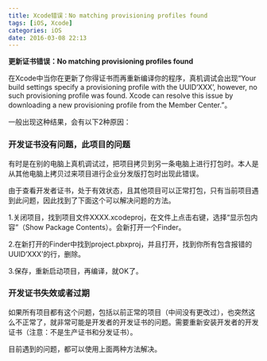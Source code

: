 ```yaml
---
title: Xcode错误：No matching provisioning profiles found
tags: [iOS, Xcode]
categories: iOS
date: 2016-03-08 22:13
---
```


**更新证书错误：No matching provisioning profiles found**

在Xcode中当你在更新了你得证书而再重新编译你的程序，真机调试会出现“Your build settings specify a provisioning profile with the UUID‘XXX’, however, no such provisioning profile was found.  Xcode can resolve this issue by downloading a new provisioning profile from the Member Center.”。

一般出现这种结果，会有以下2种原因：

### 开发证书没有问题，此项目的问题

有时是在别的电脑上真机调试过，把项目拷贝到另一条电脑上进行打包时。本人是从其他电脑上拷贝过来项目进行企业分发版打包时出现此错误。

由于查看开发者证书，处于有效状态，且其他项目可以正常打包，只有当前项目遇到此问题，因此找到了下面这个可以解决问题的方法。

1.关闭项目，找到项目文件XXXX.xcodeproj，在文件上点击右键，选择“显示包内容”（Show Package Contents）。会新打开一个Finder。

2.在新打开的Finder中找到project.pbxproj，并且打开，找到你所有包含报错的UUID‘XXX’的行，删除。

3.保存，重新启动项目，再编译，就OK了。

### 开发证书失效或者过期

如果所有项目都有这个问题，包括以前正常的项目（中间没有更改过），也突然这么不正常了，就非常可能是开发者的开发证书的问题。需要重新安装开发者的开发证书（注意：不是生产证书和分发证书）。

目前遇到的问题，都可以使用上面两种方法解决。
